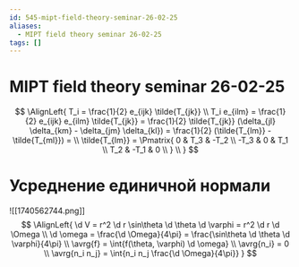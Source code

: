 ```yaml
---
id: 545-mipt-field-theory-seminar-26-02-25
aliases:
  - MIPT field theory seminar 26-02-25
tags: []
---
```


# MIPT field theory seminar 26-02-25
$$
\AlignLeft{
T_i = \frac{1}{2} e_{ijk} \tilde{T_{jk}} \\
T_i e_{ilm} = \frac{1}{2} e_{ijk} e_{ilm} \tilde{T_{jk}} =
\frac{1}{2} \tilde{T_{jk}} (\delta_{jl} \delta_{km} - \delta_{jm} \delta_{kl}) =
\frac{1}{2} (\tilde{T_{lm}} - \tilde{T_{ml}}) =  \\
\tilde{T_{lm}} = \Pmatrix{
0 & T_3 & -T_2 \\
-T_3 & 0 & T_1 \\
T_2 & -T_1 & 0 \\
}
\\
}
$$

# Усреднение единичной нормали
![[1740562744.png]]
$$
\AlignLeft{
\d V = r^2 \d r \sin\theta \d \theta \d \varphi = r^2 \d r \d \Omega \\
\d \omega = \frac{\d \Omega}{4\pi} = 
\frac{\sin\theta \d \theta \d \varphi}{4\pi} \\
\avrg{f} = \int{f(\theta, \varphi) \d \omega} \\
\avrg{n_i} = 0 \\
\avrg{n_i n_j} = \int{n_i n_j \frac{\d \Omega}{4\pi}}
}
$$
